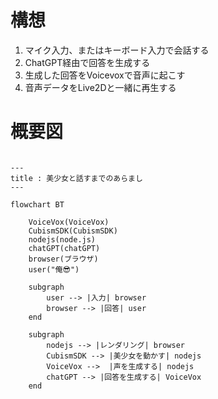 # 構想

1. マイク入力、またはキーボード入力で会話する
1. ChatGPT経由で回答を生成する
1. 生成した回答をVoicevoxで音声に起こす
1. 音声データをLive2Dと一緒に再生する


# 概要図

```mermaid

---
title : 美少女と話すまでのあらまし
---

flowchart BT

    VoiceVox(VoiceVox)
    CubismSDK(CubismSDK)
    nodejs(node.js)
    chatGPT(chatGPT)
    browser(ブラウザ)
    user("俺😎")

    subgraph  
        user --> |入力| browser
        browser --> |回答| user
    end

    subgraph  
        nodejs --> |レンダリング| browser
        CubismSDK --> |美少女を動かす| nodejs
        VoiceVox -->  |声を生成する| nodejs
        chatGPT --> |回答を生成する| VoiceVox
    end
```